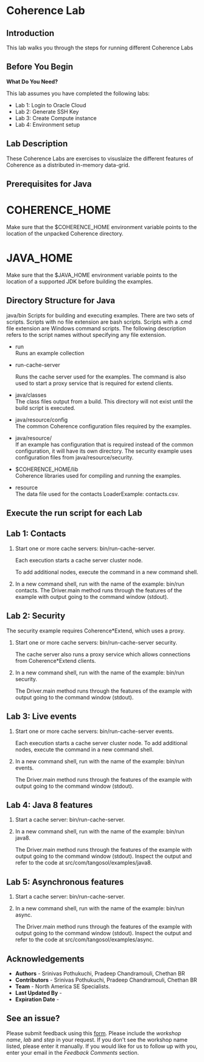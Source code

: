 
# Coherence Lab 

## Introduction

This lab walks you through the steps for running different Coherence Labs

## Before You Begin

**What Do You Need?**

This lab assumes you have completed the following labs:
- Lab 1:  Login to Oracle Cloud
- Lab 2:  Generate SSH Key
- Lab 3:  Create Compute instance 
- Lab 4:  Environment setup
 

## Lab Description

  These Coherence Labs are exercises to visuslaize the different features of Coherence as a distributed in-memory data-grid.

## Prerequisites for Java
 
# COHERENCE_HOME	 
  Make sure that the $COHERENCE_HOME environment variable points to the location of the unpacked Coherence directory.
# JAVA_HOME	
  Make sure that the $JAVA_HOME environment variable points to the location of a supported JDK before building the examples.
 
## Directory Structure for Java

java/bin	Scripts for building and executing examples. There are two sets of scripts. Scripts with no file extension are bash scripts. Scripts with a .cmd file extension are Windows command scripts. The following description refers to the script names without specifying any file extension.
- run  
    Runs an example collection
- run-cache-server
  
    Runs the cache server used for the examples. The command is also used to start a proxy service that is required for extend clients.

- java/classes	
    The class files output from a build. This directory will not exist until the build script is executed.
- java/resource/config	
    The common Coherence configuration files required by the examples.
- java/resource/<example name>	
    If an example has configuration that is required instead of the common configuration, it will have its own directory. The security example uses configuration files from java/resource/security.

- $COHERENCE_HOME/lib	
    Coherence libraries used for compiling and running the examples.
- resource	
    The data file used for the contacts LoaderExample: contacts.csv.
 
## Execute the run script for each Lab
## Lab 1: Contacts 
1.	Start one or more cache servers: bin/run-cache-server. 

    Each execution starts a cache server cluster node. 

    To add additional nodes, execute the command in a new command shell.

2.	In a new command shell, run with the name of the example: bin/run contacts. The Driver.main method runs through the features of the example with output going to the command window (stdout).

## Lab 2: Security
The security example requires Coherence*Extend, which uses a proxy.
1.	Start one or more cache servers: bin/run-cache-server security. 

    The cache server also runs a proxy service which allows connections from Coherence*Extend clients.
2.	In a new command shell, run with the name of the example: bin/run security. 

    The Driver.main method runs through the features of the example with output going to the command window (stdout).

## Lab 3:  Live events 
1.	Start one or more cache servers: bin/run-cache-server events. 

    Each execution starts a cache server cluster node. To add additional nodes, execute the command in a new command shell.
2.	In a new command shell, run with the name of the example: bin/run events. 

    The Driver.main method runs through the features of the example with output going to the command window (stdout).

## Lab 4: Java 8 features 
1.	Start a cache server: bin/run-cache-server.
2.	In a new command shell, run with the name of the example: bin/run java8. 

    The Driver.main method runs through the features of the example with output going to the command window (stdout). Inspect the output and refer to the code at src/com/tangosol/examples/java8.


## Lab 5: Asynchronous features 
1.	Start a cache server: bin/run-cache-server.
2.	In a new command shell, run with the name of the example: bin/run async. 

    The Driver.main method runs through the features of the example with output going to the command window (stdout). Inspect the output and refer to the code at src/com/tangosol/examples/async.







## Acknowledgements

- **Authors** - Srinivas Pothukuchi, Pradeep Chandramouli, Chethan BR
- **Contributors** - Srinivas Pothukuchi, Pradeep Chandramouli, Chethan BR
- **Team** - North America SE Specialists.
- **Last Updated By** -  
- **Expiration Date** -    

## See an issue?
Please submit feedback using this [form](https://apexapps.oracle.com/pls/apex/f?p=133:1:::::P1_FEEDBACK:1). Please include the *workshop name*, *lab* and *step* in your request.  If you don't see the workshop name listed, please enter it manually. If you would like for us to follow up with you, enter your email in the *Feedback Comments* section.
      

